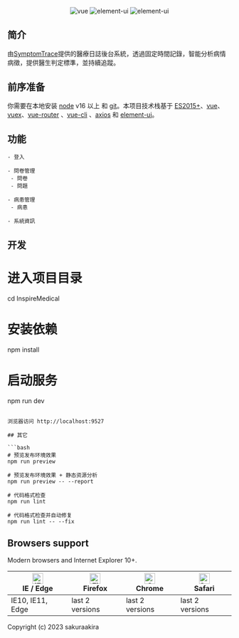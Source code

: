 <p align="center">
    <img src="https://img.shields.io/badge/symptom--trace-20230920.2-red.svg" alt="vue">
    <img src="https://img.shields.io/badge/element--ui-2.7.0-brightgreen.svg" alt="element-ui">
    <img src="https://img.shields.io/badge/node-16.20.1-brightgreen.svg" alt="element-ui">
</p>

## 简介
由[SymptomTrace](https://symptomtrace.com/)提供的醫療日誌後台系統，透過固定時間記錄，智能分析病情病徵，提供醫生判定標準，並持續追蹤。

## 前序准备

你需要在本地安装 [node](http://nodejs.org/) v16 以上 和 [git](https://git-scm.com/)。本项目技术栈基于 [ES2015+](http://es6.ruanyifeng.com/)、[vue](https://cn.vuejs.org/index.html)、[vuex](https://vuex.vuejs.org/zh-cn/)、[vue-router](https://router.vuejs.org/zh-cn/) 、[vue-cli](https://github.com/vuejs/vue-cli) 、[axios](https://github.com/axios/axios) 和 [element-ui](https://github.com/ElemeFE/element)。


## 功能

```
- 登入

- 問卷管理
 - 問卷
 - 問題

- 病患管理
 - 病患

- 系統資訊
```

## 开发

# 进入项目目录
cd InspireMedical

# 安装依赖
npm install

# 启动服务
npm run dev
```

浏览器访问 http://localhost:9527

## 其它

```bash
# 预览发布环境效果
npm run preview

# 预览发布环境效果 + 静态资源分析
npm run preview -- --report

# 代码格式检查
npm run lint

# 代码格式检查并自动修复
npm run lint -- --fix
```

## Browsers support

Modern browsers and Internet Explorer 10+.

| [<img src="https://raw.githubusercontent.com/alrra/browser-logos/master/src/edge/edge_48x48.png" alt="IE / Edge" width="24px" height="24px" />](https://godban.github.io/browsers-support-badges/)</br>IE / Edge | [<img src="https://raw.githubusercontent.com/alrra/browser-logos/master/src/firefox/firefox_48x48.png" alt="Firefox" width="24px" height="24px" />](https://godban.github.io/browsers-support-badges/)</br>Firefox | [<img src="https://raw.githubusercontent.com/alrra/browser-logos/master/src/chrome/chrome_48x48.png" alt="Chrome" width="24px" height="24px" />](https://godban.github.io/browsers-support-badges/)</br>Chrome | [<img src="https://raw.githubusercontent.com/alrra/browser-logos/master/src/safari/safari_48x48.png" alt="Safari" width="24px" height="24px" />](https://godban.github.io/browsers-support-badges/)</br>Safari |
| --------- | --------- | --------- | --------- |
| IE10, IE11, Edge | last 2 versions | last 2 versions | last 2 versions |

Copyright (c) 2023 sakuraakira

